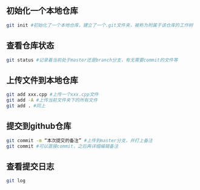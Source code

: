 ## 初始化一个本地仓库
```bash
git init #初始化了一个本地仓库，建立了一个.git文件夹，被称为附属于该仓库的工作树
```
## 查看仓库状态
```bash
git status #记录着当前处于master还是branch分支，有无需要commit的文件等
```
## 上传文件到本地仓库
```bash
git add xxx.cpp #上传一个xxx.cpp文件
git add -A #上传当前文件夹下的所有文件
git add . #同上
```
## 提交到github仓库
```bash
git commit -m “本次提交的备注” #上传到master分支，并打上备注
git commit #可以直接commit，之后再详细编辑备注
```
## 查看提交日志
```bash
git log
```
